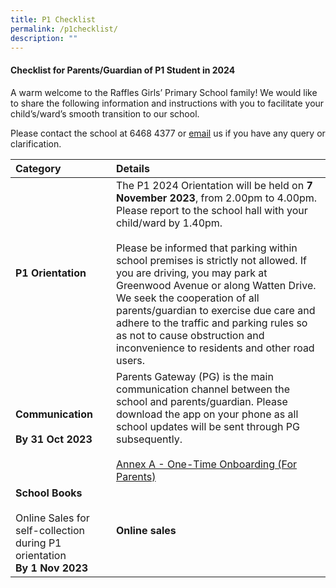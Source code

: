```yaml
---
title: P1 Checklist
permalink: /p1checklist/
description: ""
---
```

#### **Checklist for Parents/Guardian of P1 Student in 2024**

A warm welcome to the Raffles Girls’ Primary School family! We would like to share the following information and instructions with you to facilitate your child’s/ward’s smooth transition to our school.

Please contact the school at 6468 4377 or [email](rgps@moe.edu.sg) us if you have any query or clarification.

| Category    | Details |
|:-------|:-----------|
|**P1 Orientation**|The P1 2024 Orientation will be held on **7 November 2023**, from 2.00pm to 4.00pm. Please report to the school hall with your child/ward by 1.40pm.<br><br>Please be informed that parking within school premises is strictly not allowed. If you are driving, you may park at Greenwood Avenue or along Watten Drive. We seek the cooperation of all parents/guardian to exercise due care and adhere to the traffic and parking rules so as not to cause obstruction and inconvenience to residents and other road users.|
|**Communication**<br><br>**By 31 Oct 2023**|Parents Gateway (PG) is the main communication channel between the school and parents/guardian. Please download the app on your phone as all school updates will be sent through PG subsequently. <br><br>[Annex A - One-Time Onboarding (For Parents)](/files/P1%20Checklist/2023/annex%20a%20-%20one-time%20onboarding%20(for%20parents).pdf)|
|**School Books**<br><br>Online Sales for self-collection during P1 orientation <br>**By 1 Nov 2023**|**Online sales**<br>